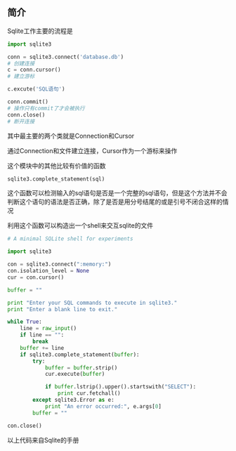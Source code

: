 ## 简介

Sqlite工作主要的流程是

```python
import sqlite3

conn = sqlite3.connect('database.db')
# 创建连接
c = conn.cursor()
# 建立游标

c.excute('SQL语句')

conn.commit()
# 操作只有commit了才会被执行
conn.close()
# 断开连接
```



其中最主要的两个类就是Connection和Cursor

通过Connection和文件建立连接，Cursor作为一个游标来操作



这个模块中的其他比较有价值的函数

```python
sqlite3.complete_statement(sql)
```

这个函数可以检测输入的sql语句是否是一个完整的sql语句，但是这个方法并不会判断这个语句的语法是否正确，除了是否是用分号结尾的或是引号不闭合这样的情况

利用这个函数可以构造出一个shell来交互sqlite的文件

```python
# A minimal SQLite shell for experiments

import sqlite3

con = sqlite3.connect(":memory:")
con.isolation_level = None
cur = con.cursor()

buffer = ""

print "Enter your SQL commands to execute in sqlite3."
print "Enter a blank line to exit."

while True:
    line = raw_input()
    if line == "":
        break
    buffer += line
    if sqlite3.complete_statement(buffer):
        try:
            buffer = buffer.strip()
            cur.execute(buffer)

            if buffer.lstrip().upper().startswith("SELECT"):
                print cur.fetchall()
        except sqlite3.Error as e:
            print "An error occurred:", e.args[0]
        buffer = ""

con.close()
```

以上代码来自Sqlite的手册



